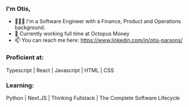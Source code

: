 ### I'm Otis, 

- 👨🏻‍💻 I'm a Software Engineer with a Finance, Product and Operations background. 
- 🐙 Currently working full time at Octopus Money
-  📫 You can reach me here: https://www.linkedin.com/in/otis-parsons/

<h3 align="left">Proficient at:</h3>

Typescript |
React |
Javascript |
HTML |
CSS 

<h3 align="left">Learning:</h3>

Python |
Next.JS |
Thinking Fullstack |
The Complete Software Lifecycle





          


